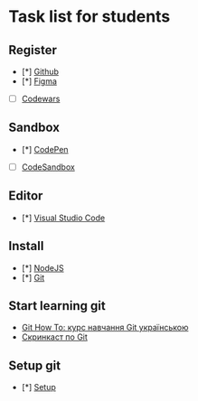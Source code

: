 # Task list for students

## Register

- [*] [Github](https://github.com/)
- [*] [Figma](https://www.figma.com)
- [ ] [Codewars](https://www.codewars.com/)

## Sandbox

- [*] [CodePen](https://codepen.io/)
- [ ] [CodeSandbox](https://codesandbox.io/)

## Editor

- [*] [Visual Studio Code](https://code.visualstudio.com/)

## Install

- [*] [NodeJS](https://nodejs.org/uk/)
- [*] [Git](https://git-scm.com/downloads)

## Start learning git

- [Git How To: курс навчання Git українською](https://githowto.com/uk)
- [Скринкаст по Git](http://learn.javascript.ru/screencast/git)

## Setup git

- [*] [Setup](https://githowto.com/uk/setup)
